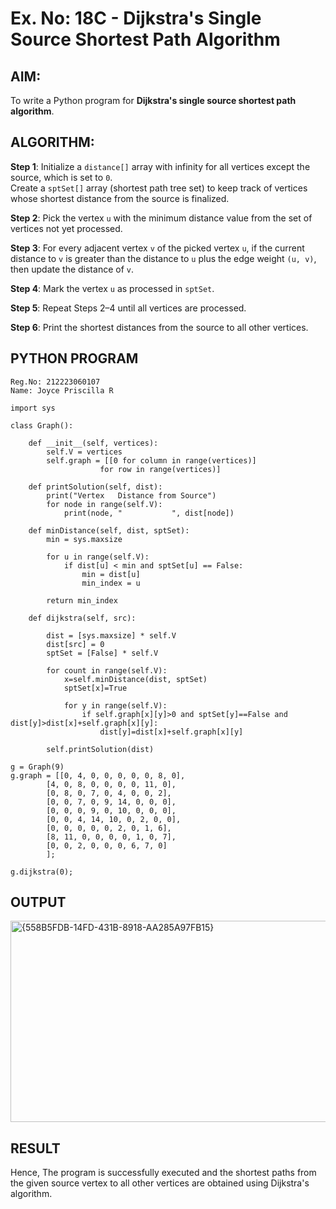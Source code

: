 # Ex. No: 18C - Dijkstra's Single Source Shortest Path Algorithm

## AIM:
To write a Python program for **Dijkstra's single source shortest path algorithm**.

## ALGORITHM:

**Step 1**: Initialize a `distance[]` array with infinity for all vertices except the source, which is set to `0`.  
Create a `sptSet[]` array (shortest path tree set) to keep track of vertices whose shortest distance from the source is finalized.

**Step 2**: Pick the vertex `u` with the minimum distance value from the set of vertices not yet processed.

**Step 3**: For every adjacent vertex `v` of the picked vertex `u`, if the current distance to `v` is greater than the distance to `u` plus the edge weight `(u, v)`, then update the distance of `v`.

**Step 4**: Mark the vertex `u` as processed in `sptSet`.

**Step 5**: Repeat Steps 2–4 until all vertices are processed.

**Step 6**: Print the shortest distances from the source to all other vertices.

## PYTHON PROGRAM

```
Reg.No: 212223060107
Name: Joyce Priscilla R

import sys

class Graph():

	def __init__(self, vertices):
		self.V = vertices
		self.graph = [[0 for column in range(vertices)]
					for row in range(vertices)]

	def printSolution(self, dist):
		print("Vertex   Distance from Source")
		for node in range(self.V):
			print(node, "           ", dist[node])

	def minDistance(self, dist, sptSet):
		min = sys.maxsize

		for u in range(self.V):
			if dist[u] < min and sptSet[u] == False:
				min = dist[u]
				min_index = u

		return min_index

	def dijkstra(self, src):

		dist = [sys.maxsize] * self.V
		dist[src] = 0
		sptSet = [False] * self.V
		
		for count in range(self.V):
		    x=self.minDistance(dist, sptSet)
		    sptSet[x]=True
		    
		    for y in range(self.V):
		        if self.graph[x][y]>0 and sptSet[y]==False and dist[y]>dist[x]+self.graph[x][y]:
		            dist[y]=dist[x]+self.graph[x][y]

		self.printSolution(dist)

g = Graph(9)
g.graph = [[0, 4, 0, 0, 0, 0, 0, 8, 0],
		[4, 0, 8, 0, 0, 0, 0, 11, 0],
		[0, 8, 0, 7, 0, 4, 0, 0, 2],
		[0, 0, 7, 0, 9, 14, 0, 0, 0],
		[0, 0, 0, 9, 0, 10, 0, 0, 0],
		[0, 0, 4, 14, 10, 0, 2, 0, 0],
		[0, 0, 0, 0, 0, 2, 0, 1, 6],
		[8, 11, 0, 0, 0, 0, 1, 0, 7],
		[0, 0, 2, 0, 0, 0, 6, 7, 0]
		];

g.dijkstra(0);

```

## OUTPUT

<img width="630" height="322" alt="{558B5FDB-14FD-431B-8918-AA285A97FB15}" src="https://github.com/user-attachments/assets/7eb784ea-e88d-40a4-b9aa-4e2b6101a810" />

## RESULT

Hence, The program is successfully executed and the shortest paths from the given source vertex to all other vertices are obtained using Dijkstra's algorithm.
